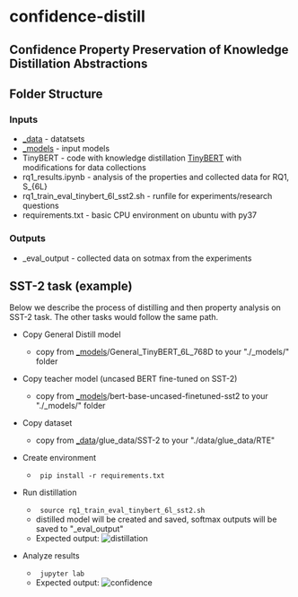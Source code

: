 # confidence-distill
## Confidence Property Preservation of Knowledge Distillation Abstractions

## Folder Structure
### Inputs
* [_data](https://drive.google.com/drive/folders/1JY0JfuAKHCTQxMLoI8Bc8pgW9FdtcXTC?usp=share_link) - datatsets
* [_models](https://drive.google.com/drive/folders/1SA12d_mQf-Z6oG3tpCeAKWt2UV_JfjhQ?usp=share_link) - input models 
* TinyBERT - code with knowledge distillation [TinyBERT](https://arxiv.org/abs/1909.10351) with modifications for data collections
* rq1_results.ipynb - analysis of the properties and collected data for RQ1, S_{6L}
* rq1_train_eval_tinybert_6l_sst2.sh - runfile for experiments/research questions
* requirements.txt - basic CPU environment on ubuntu with py37 

### Outputs
* _eval_output - collected data on sotmax from the experiments

##  SST-2 task (example)
Below we describe the process of distilling and then property analysis on SST-2 task.
The other tasks would follow the same path.


* Copy General Distill model
  * copy from [_models](https://drive.google.com/drive/folders/1SA12d_mQf-Z6oG3tpCeAKWt2UV_JfjhQ?usp=share_link)/General_TinyBERT_6L_768D  to your "./_models/" folder 

* Copy teacher model (uncased BERT fine-tuned on SST-2)
  * copy from [_models](https://drive.google.com/drive/folders/1SA12d_mQf-Z6oG3tpCeAKWt2UV_JfjhQ?usp=share_link)/bert-base-uncased-finetuned-sst2  to your "./_models/" folder 

* Copy dataset
  * copy from [_data](https://drive.google.com/drive/folders/1JY0JfuAKHCTQxMLoI8Bc8pgW9FdtcXTC?usp=share_link)/glue_data/SST-2 to your "./data/glue_data/RTE"

* Create environment
  * <code> pip install -r requirements.txt </code>

* Run distillation 
   * <code> source rq1_train_eval_tinybert_6l_sst2.sh </code> 
   * distilled model will be created and saved, softmax outputs will be saved to "_eval_output"
   * Expected output: ![distillation](https://user-images.githubusercontent.com/123794942/215983972-75b397b0-d782-494c-bf34-86e2db0f4887.png)


* Analyze results
  * <code> jupyter lab </code>
  * Expected output: ![confidence](https://user-images.githubusercontent.com/123794942/215984478-1cf5c3d6-361f-4bbe-a897-c0f0657e0024.png)


